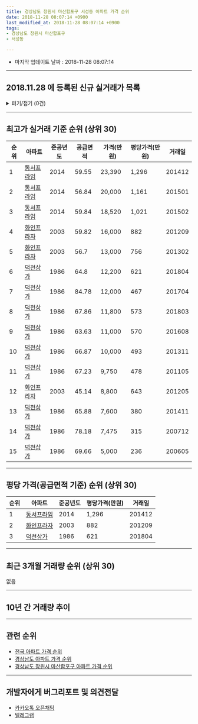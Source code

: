 ```yaml
---
title: 경상남도 창원시 마산합포구 서성동 아파트 가격 순위
date: 2018-11-28 08:07:14 +0900
last_modified_at: 2018-11-28 08:07:14 +0900
tags:
- 경상남도 창원시 마산합포구
- 서성동

---
```


* 마지막 업데이트 날짜 : 2018-11-28 08:07:14

---

## 2018.11.28 에 등록된 신규 실거래가 목록

<details>
<summary>펴기/접기 (0건)</summary>
<div markdown="1">

|아파트|준공년도|공급면적|가격(만원)|평당가격(만원)|거래일|
|---|---|---|---|---|---|
|없음||||||


</div>
</details>

---

## 최고가 실거래 기준 순위 (상위 30)


|순위|아파트|준공년도|공급면적|가격(만원)|평당가격(만원)|거래일|
|---|---|---|---|---|---|---|
|1|[동서프라임](https://search.naver.com/search.naver?query=%EA%B2%BD%EC%83%81%EB%82%A8%EB%8F%84+%EC%B0%BD%EC%9B%90%EC%8B%9C+%EB%A7%88%EC%82%B0%ED%95%A9%ED%8F%AC%EA%B5%AC+%EC%84%9C%EC%84%B1%EB%8F%99+%EB%8F%99%EC%84%9C%ED%94%84%EB%9D%BC%EC%9E%84)|2014|59.55|23,390|1,296|201412|
|2|[동서프라임](https://search.naver.com/search.naver?query=%EA%B2%BD%EC%83%81%EB%82%A8%EB%8F%84+%EC%B0%BD%EC%9B%90%EC%8B%9C+%EB%A7%88%EC%82%B0%ED%95%A9%ED%8F%AC%EA%B5%AC+%EC%84%9C%EC%84%B1%EB%8F%99+%EB%8F%99%EC%84%9C%ED%94%84%EB%9D%BC%EC%9E%84)|2014|56.84|20,000|1,161|201501|
|3|[동서프라임](https://search.naver.com/search.naver?query=%EA%B2%BD%EC%83%81%EB%82%A8%EB%8F%84+%EC%B0%BD%EC%9B%90%EC%8B%9C+%EB%A7%88%EC%82%B0%ED%95%A9%ED%8F%AC%EA%B5%AC+%EC%84%9C%EC%84%B1%EB%8F%99+%EB%8F%99%EC%84%9C%ED%94%84%EB%9D%BC%EC%9E%84)|2014|59.84|18,520|1,021|201502|
|4|[화인프라자](https://search.naver.com/search.naver?query=%EA%B2%BD%EC%83%81%EB%82%A8%EB%8F%84+%EC%B0%BD%EC%9B%90%EC%8B%9C+%EB%A7%88%EC%82%B0%ED%95%A9%ED%8F%AC%EA%B5%AC+%EC%84%9C%EC%84%B1%EB%8F%99+%ED%99%94%EC%9D%B8%ED%94%84%EB%9D%BC%EC%9E%90)|2003|59.82|16,000|882|201209|
|5|[화인프라자](https://search.naver.com/search.naver?query=%EA%B2%BD%EC%83%81%EB%82%A8%EB%8F%84+%EC%B0%BD%EC%9B%90%EC%8B%9C+%EB%A7%88%EC%82%B0%ED%95%A9%ED%8F%AC%EA%B5%AC+%EC%84%9C%EC%84%B1%EB%8F%99+%ED%99%94%EC%9D%B8%ED%94%84%EB%9D%BC%EC%9E%90)|2003|56.7|13,000|756|201302|
|6|[덕천상가](https://search.naver.com/search.naver?query=%EA%B2%BD%EC%83%81%EB%82%A8%EB%8F%84+%EC%B0%BD%EC%9B%90%EC%8B%9C+%EB%A7%88%EC%82%B0%ED%95%A9%ED%8F%AC%EA%B5%AC+%EC%84%9C%EC%84%B1%EB%8F%99+%EB%8D%95%EC%B2%9C%EC%83%81%EA%B0%80)|1986|64.8|12,200|621|201804|
|7|[덕천상가](https://search.naver.com/search.naver?query=%EA%B2%BD%EC%83%81%EB%82%A8%EB%8F%84+%EC%B0%BD%EC%9B%90%EC%8B%9C+%EB%A7%88%EC%82%B0%ED%95%A9%ED%8F%AC%EA%B5%AC+%EC%84%9C%EC%84%B1%EB%8F%99+%EB%8D%95%EC%B2%9C%EC%83%81%EA%B0%80)|1986|84.78|12,000|467|201704|
|8|[덕천상가](https://search.naver.com/search.naver?query=%EA%B2%BD%EC%83%81%EB%82%A8%EB%8F%84+%EC%B0%BD%EC%9B%90%EC%8B%9C+%EB%A7%88%EC%82%B0%ED%95%A9%ED%8F%AC%EA%B5%AC+%EC%84%9C%EC%84%B1%EB%8F%99+%EB%8D%95%EC%B2%9C%EC%83%81%EA%B0%80)|1986|67.86|11,800|573|201803|
|9|[덕천상가](https://search.naver.com/search.naver?query=%EA%B2%BD%EC%83%81%EB%82%A8%EB%8F%84+%EC%B0%BD%EC%9B%90%EC%8B%9C+%EB%A7%88%EC%82%B0%ED%95%A9%ED%8F%AC%EA%B5%AC+%EC%84%9C%EC%84%B1%EB%8F%99+%EB%8D%95%EC%B2%9C%EC%83%81%EA%B0%80)|1986|63.63|11,000|570|201608|
|10|[덕천상가](https://search.naver.com/search.naver?query=%EA%B2%BD%EC%83%81%EB%82%A8%EB%8F%84+%EC%B0%BD%EC%9B%90%EC%8B%9C+%EB%A7%88%EC%82%B0%ED%95%A9%ED%8F%AC%EA%B5%AC+%EC%84%9C%EC%84%B1%EB%8F%99+%EB%8D%95%EC%B2%9C%EC%83%81%EA%B0%80)|1986|66.87|10,000|493|201311|
|11|[덕천상가](https://search.naver.com/search.naver?query=%EA%B2%BD%EC%83%81%EB%82%A8%EB%8F%84+%EC%B0%BD%EC%9B%90%EC%8B%9C+%EB%A7%88%EC%82%B0%ED%95%A9%ED%8F%AC%EA%B5%AC+%EC%84%9C%EC%84%B1%EB%8F%99+%EB%8D%95%EC%B2%9C%EC%83%81%EA%B0%80)|1986|67.23|9,750|478|201105|
|12|[화인프라자](https://search.naver.com/search.naver?query=%EA%B2%BD%EC%83%81%EB%82%A8%EB%8F%84+%EC%B0%BD%EC%9B%90%EC%8B%9C+%EB%A7%88%EC%82%B0%ED%95%A9%ED%8F%AC%EA%B5%AC+%EC%84%9C%EC%84%B1%EB%8F%99+%ED%99%94%EC%9D%B8%ED%94%84%EB%9D%BC%EC%9E%90)|2003|45.14|8,800|643|201205|
|13|[덕천상가](https://search.naver.com/search.naver?query=%EA%B2%BD%EC%83%81%EB%82%A8%EB%8F%84+%EC%B0%BD%EC%9B%90%EC%8B%9C+%EB%A7%88%EC%82%B0%ED%95%A9%ED%8F%AC%EA%B5%AC+%EC%84%9C%EC%84%B1%EB%8F%99+%EB%8D%95%EC%B2%9C%EC%83%81%EA%B0%80)|1986|65.88|7,600|380|201411|
|14|[덕천상가](https://search.naver.com/search.naver?query=%EA%B2%BD%EC%83%81%EB%82%A8%EB%8F%84+%EC%B0%BD%EC%9B%90%EC%8B%9C+%EB%A7%88%EC%82%B0%ED%95%A9%ED%8F%AC%EA%B5%AC+%EC%84%9C%EC%84%B1%EB%8F%99+%EB%8D%95%EC%B2%9C%EC%83%81%EA%B0%80)|1986|78.18|7,475|315|200712|
|15|[덕천상가](https://search.naver.com/search.naver?query=%EA%B2%BD%EC%83%81%EB%82%A8%EB%8F%84+%EC%B0%BD%EC%9B%90%EC%8B%9C+%EB%A7%88%EC%82%B0%ED%95%A9%ED%8F%AC%EA%B5%AC+%EC%84%9C%EC%84%B1%EB%8F%99+%EB%8D%95%EC%B2%9C%EC%83%81%EA%B0%80)|1986|69.66|5,000|236|200605|


---

## 평당 가격(공급면적 기준) 순위 (상위 30)


|순위|아파트|준공년도|평당가격(만원)|거래일|
|---|---|---|---|---|
|1|[동서프라임](https://search.naver.com/search.naver?query=%EA%B2%BD%EC%83%81%EB%82%A8%EB%8F%84+%EC%B0%BD%EC%9B%90%EC%8B%9C+%EB%A7%88%EC%82%B0%ED%95%A9%ED%8F%AC%EA%B5%AC+%EC%84%9C%EC%84%B1%EB%8F%99+%EB%8F%99%EC%84%9C%ED%94%84%EB%9D%BC%EC%9E%84)|2014|1,296|201412|
|2|[화인프라자](https://search.naver.com/search.naver?query=%EA%B2%BD%EC%83%81%EB%82%A8%EB%8F%84+%EC%B0%BD%EC%9B%90%EC%8B%9C+%EB%A7%88%EC%82%B0%ED%95%A9%ED%8F%AC%EA%B5%AC+%EC%84%9C%EC%84%B1%EB%8F%99+%ED%99%94%EC%9D%B8%ED%94%84%EB%9D%BC%EC%9E%90)|2003|882|201209|
|3|[덕천상가](https://search.naver.com/search.naver?query=%EA%B2%BD%EC%83%81%EB%82%A8%EB%8F%84+%EC%B0%BD%EC%9B%90%EC%8B%9C+%EB%A7%88%EC%82%B0%ED%95%A9%ED%8F%AC%EA%B5%AC+%EC%84%9C%EC%84%B1%EB%8F%99+%EB%8D%95%EC%B2%9C%EC%83%81%EA%B0%80)|1986|621|201804|


---

## 최근 3개월 거래량 순위 (상위 30)

없음

---

## 10년 간 거래량 추이


<div style="width:100%;">
    <canvas id="deal_progress" height="250"></canvas>
</div>

<script>
new Chart(document.getElementById("deal_progress"), {
    type: 'line',
    data: {
        labels: ['200811','200812','200901','200902','200903','200904','200905','200906','200907','200908','200909','200910','200911','200912','201001','201002','201003','201004','201005','201006','201007','201008','201009','201010','201011','201012','201101','201102','201103','201104','201105','201106','201107','201108','201109','201110','201111','201112','201201','201202','201203','201204','201205','201206','201207','201208','201209','201210','201211','201212','201301','201302','201303','201304','201305','201306','201307','201308','201309','201310','201311','201312','201401','201402','201403','201404','201405','201406','201407','201408','201409','201410','201411','201412','201501','201502','201503','201504','201505','201506','201507','201508','201509','201510','201511','201512','201601','201602','201603','201604','201605','201606','201607','201608','201609','201610','201611','201612','201701','201702','201703','201704','201705','201706','201707','201708','201709','201710','201711','201712','201801','201802','201803','201804','201805','201806','201807','201808','201809','201810','201811'],
        datasets: [{
            label: '실거래 수',
            pointRadius: 1,
            data: [0, 0, 0, 0, 0, 2, 1, 0, 0, 0, 0, 0, 0, 0, 1, 0, 1, 0, 1, 2, 1, 0, 0, 0, 1, 1, 0, 1, 0, 0, 2, 0, 0, 1, 0, 0, 0, 0, 0, 0, 0, 0, 1, 2, 0, 0, 1, 0, 1, 0, 0, 1, 0, 0, 0, 0, 0, 0, 1, 2, 1, 0, 0, 0, 0, 0, 0, 0, 0, 0, 0, 0, 1, 2, 5, 2, 1, 0, 0, 0, 1, 0, 0, 0, 0, 0, 0, 0, 0, 0, 0, 0, 0, 1, 0, 1, 1, 0, 0, 0, 0, 1, 0, 0, 0, 0, 0, 0, 1, 0, 0, 0, 1, 1, 0, 0, 0, 0, 0, 0, 0],
            borderColor: "rgba(255, 201, 14, 1)",
            backgroundColor: "rgba(255, 201, 14, 0.5)",
            fill: true,
        }]
    },
    options: {
        responsive: true,
        title: {
            display: true,
            text: '10년간 거래량 추이'
        },
        tooltips: {
            mode: 'index',
            intersect: false,
        },
        hover: {
            mode: 'nearest',
            intersect: true
        },
        scales: {
            xAxes: [{
                display: true,
                scaleLabel: {
                    display: true,
                    labelString: '년/월'
                }
            }],
            yAxes: [{
                display: true,
                ticks: {
                    suggestedMin: 0,
                },
                scaleLabel: {
                    display: true,
                    labelString: '실거래 수'
                }
            }]
        }
    }
});

</script>


---

## 관련 순위

- [전국 아파트 가격 순위](https://inasie.github.io/apt-ranking/전국)
- [경상남도 아파트 가격 순위](https://inasie.github.io/apt-ranking/경상남도)
- [경상남도 창원시 마산합포구 아파트 가격 순위](https://inasie.github.io/apt-ranking/경상남도-창원시-마산합포구)


---

## 개발자에게 버그리포트 및 의견전달

- [카카오톡 오픈채팅](https://open.kakao.com/o/gLJUAP4)
- [텔레그램](https://t.me/inasie)

